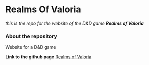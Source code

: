 # Realms Of Valoria
_this is the repo for the website of the D&D game **Realms of Valoria**_

### About the repository
Website for a D&D game

**Link to the github page**
[Realms of Valoria](https://lucashandekyn.github.io/valoria)
